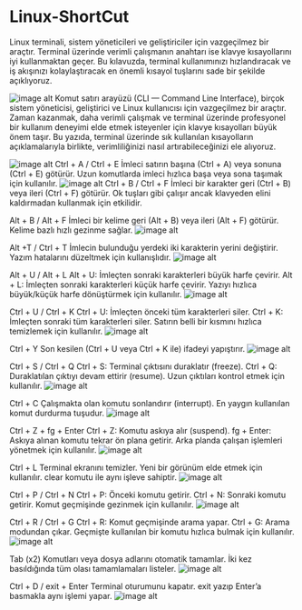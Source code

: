 # Linux-ShortCut
Linux terminali, sistem yöneticileri ve geliştiriciler için vazgeçilmez bir araçtır. Terminal üzerinde verimli çalışmanın anahtarı ise klavye kısayollarını iyi kullanmaktan geçer. Bu kılavuzda, terminal kullanımınızı hızlandıracak ve iş akışınızı kolaylaştıracak en önemli kısayol tuşlarını sade bir şekilde açıklıyoruz.


 ![image alt](https://github.com/nurullahnamal/Linux-ShortCut/blob/main/Linux%20Shortcut.png)
Komut satırı arayüzü (CLI — Command Line Interface), birçok sistem yöneticisi, geliştirici ve Linux kullanıcısı için vazgeçilmez bir araçtır. Zaman kazanmak, daha verimli çalışmak ve terminal üzerinde profesyonel bir kullanım deneyimi elde etmek isteyenler için klavye kısayolları büyük önem taşır. Bu yazıda, terminal üzerinde sık kullanılan kısayolların açıklamalarıyla birlikte, verimliliğinizi nasıl artırabileceğinizi ele alıyoruz.


 
 ![image alt](https://github.com/nurullahnamal/Linux-ShortCut/blob/main/Ctrl%20A%20or%20E%20.gif)
Ctrl + A / Ctrl + E
İmleci satırın başına (Ctrl + A) veya sonuna (Ctrl + E) götürür. Uzun komutlarda imleci hızlıca başa veya sona taşımak için kullanılır.
 ![image alt](https://github.com/nurullahnamal/Linux-ShortCut/blob/main/Control%20B%20And%20Control%20F.gif)
Ctrl + B / Ctrl + F
İmleci bir karakter geri (Ctrl + B) veya ileri (Ctrl + F) götürür. Ok tuşları gibi çalışır ancak klavyeden elini kaldırmadan kullanmak için etkilidir.

Alt + B / Alt + F
İmleci bir kelime geri (Alt + B) veya ileri (Alt + F) götürür. Kelime bazlı hızlı gezinme sağlar.
  ![image alt](https://github.com/nurullahnamal/Linux-ShortCut/blob/main/AltB%20And%20AltF.gif)


Alt +T / Ctrl + T
İmlecin bulunduğu yerdeki iki karakterin yerini değiştirir. Yazım hatalarını düzeltmek için kullanışlıdır.
  ![image alt](https://github.com/nurullahnamal/Linux-ShortCut/blob/main/AltT.gif)

Alt + U / Alt + L
Alt + U: İmleçten sonraki karakterleri büyük harfe çevirir.
Alt + L: İmleçten sonraki karakterleri küçük harfe çevirir.
Yazıyı hızlıca büyük/küçük harfe dönüştürmek için kullanılır.
   ![image alt](https://github.com/nurullahnamal/Linux-ShortCut/blob/main/AltU%20And%20AltL.gif)


Ctrl + U / Ctrl + K
Ctrl + U: İmleçten önceki tüm karakterleri siler.
Ctrl + K: İmleçten sonraki tüm karakterleri siler.
Satırın belli bir kısmını hızlıca temizlemek için kullanılır.
 ![image alt](https://github.com/nurullahnamal/Linux-ShortCut/blob/main/CtrlU%20And%20CtrlK.gif)

   Ctrl + Y
Son kesilen (Ctrl + U veya Ctrl + K ile) ifadeyi yapıştırır.
 ![image alt](https://github.com/nurullahnamal/Linux-ShortCut/blob/main/Control%20Y%20Cut%20And%20Control%20U%20Paste.gif)


Ctrl + S / Ctrl + Q
Ctrl + S: Terminal çıktısını duraklatır (freeze).
Ctrl + Q: Duraklatılan çıktıyı devam ettirir (resume).
Uzun çıktıları kontrol etmek için kullanılır.
  ![image alt](https://github.com/nurullahnamal/Linux-ShortCut/blob/main/Control%20S%20And%20Control%20Q.gif)

Ctrl + C
Çalışmakta olan komutu sonlandırır (interrupt). En yaygın kullanılan komut durdurma tuşudur.
   ![image alt](https://github.com/nurullahnamal/Linux-ShortCut/blob/main/Control%20C%20%2C%20Stop.gif)

  Ctrl + Z + fg + Enter
Ctrl + Z: Komutu askıya alır (suspend).
fg + Enter: Askıya alınan komutu tekrar ön plana getirir.
Arka planda çalışan işlemleri yönetmek için kullanılır.
 ![image alt](https://github.com/nurullahnamal/Linux-ShortCut/blob/main/Control%20Z%20And%20fg%20.gif)

  Ctrl + L
Terminal ekranını temizler. Yeni bir görünüm elde etmek için kullanılır. clear komutu ile aynı işleve sahiptir. 
 ![image alt](https://github.com/nurullahnamal/Linux-ShortCut/blob/main/Ctrl%20L.gif)

Ctrl + P / Ctrl + N
Ctrl + P: Önceki komutu getirir.
Ctrl + N: Sonraki komutu getirir.
Komut geçmişinde gezinmek için kullanılır.
  ![image alt](https://github.com/nurullahnamal/Linux-ShortCut/blob/main/Ctrl%20P%20And%20Ctrl%20N.gif)

Ctrl + R / Ctrl + G
Ctrl + R: Komut geçmişinde arama yapar.
Ctrl + G: Arama modundan çıkar.
Geçmişte kullanılan bir komutu hızlıca bulmak için kullanılır.
   ![image alt](https://github.com/nurullahnamal/Linux-ShortCut/blob/main/Control%20R%20and%20Control%20G.gif)

   Tab (x2)
Komutları veya dosya adlarını otomatik tamamlar. İki kez basıldığında tüm olası tamamlamaları listeler.
 ![image alt](https://github.com/nurullahnamal/Linux-ShortCut/blob/main/Tab%20.gif)

   Ctrl + D / exit + Enter
Terminal oturumunu kapatır. exit yazıp Enter’a basmakla aynı işlemi yapar.
 ![image alt](https://github.com/nurullahnamal/Linux-ShortCut/blob/main/Ctrl%20D.gif)

